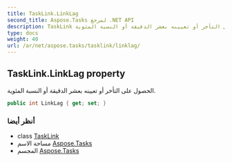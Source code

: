 ```yaml
---
title: TaskLink.LinkLag
second_title: Aspose.Tasks لمرجع .NET API
description: TaskLink ملكية. الحصول على التأخر أو تعيينه بعشر الدقيقة أو النسبة المئوية.
type: docs
weight: 40
url: /ar/net/aspose.tasks/tasklink/linklag/
---
```

## TaskLink.LinkLag property

الحصول على التأخر أو تعيينه بعشر الدقيقة أو النسبة المئوية.

```csharp
public int LinkLag { get; set; }
```

### أنظر أيضا

* class [TaskLink](../)
* مساحة الاسم [Aspose.Tasks](../../tasklink/)
* المجسم [Aspose.Tasks](../../../)



